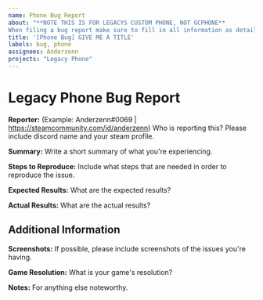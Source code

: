 ```yaml
---
name: Phone Bug Report
about: "**NOTE THIS IS FOR LEGACYS CUSTOM PHONE, NOT GCPHONE**
When filing a bug report make sure to fill in all information as detailed as you possibly can."
title: '[Phone Bug] GIVE ME A TITLE'
labels: bug, phone
assignees: Anderzenn
projects: "Legacy Phone"
---
```


# Legacy Phone Bug Report
**Reporter:** (Example: Anderzenn#0069 | https://steamcommunity.com/id/anderzenn)
Who is reporting this? Please include discord name and your steam profile. 

**Summary:**
Write a short summary of what you're experiencing.

**Steps to Reproduce:**
Include what steps that are needed in order to reproduce the issue.

**Expected Results:**
What are the expected results?

**Actual Results:**
What are the actual results?

## Additional Information

**Screenshots:**
If possible, please include screenshots of the issues you're having.

**Game Resolution:**
What is your game's resolution?

**Notes:**
For anything else noteworthy.

